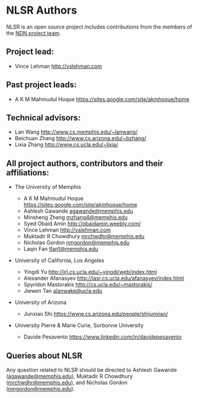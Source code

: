 NLSR Authors
===========

NLSR is an open source project includes contributions from the members of the
[NDN project team](http://named-data.net/project/participants/).

## Project lead:

* Vince Lehman <http://vslehman.com>

## Past project leads:

* A K M Mahmudul Hoque <https://sites.google.com/site/akmhoque/home>

## Technical advisors:

* Lan Wang            <http://www.cs.memphis.edu/~lanwang/>
* Beichuan Zhang      <http://www.cs.arizona.edu/~bzhang/>
* Lixia Zhang         <http://www.cs.ucla.edu/~lixia/>


## All project authors, contributors and their affiliations:

* The University of Memphis

    * A K M Mahmudul Hoque <https://sites.google.com/site/akmhoque/home>
    * Ashlesh Gawande      <agawande@memphis.edu>
    * Minsheng Zhang       <mzhang4@memphis.edu>
    * Syed Obaid Amin      <http://obaidamin.weebly.com/>
    * Vince Lehman         <http://vslehman.com>
    * Muktadir R Chowdhury <mrchwdhr@memphis.edu>
    * Nicholas Gordon      <nmgordon@memphis.edu>
    * Laqin Fan            <lfan1@memphis.edu>

* University of California, Los Angeles

    * Yingdi Yu           <http://irl.cs.ucla.edu/~yingdi/web/index.html>
    * Alexander Afanasyev <http://lasr.cs.ucla.edu/afanasyev/index.html>
    * Spyridon Mastorakis <http://cs.ucla.edu/~mastorakis/>
    * Jiewen Tan          <alanwake@ucla.edu>

* University of Arizona

    * Junxiao Shi         <https://www.cs.arizona.edu/people/shijunxiao/>

* University Pierre & Marie Curie, Sorbonne University

    * Davide Pesavento    <https://www.linkedin.com/in/davidepesavento>

## Queries about NLSR

Any question related to NLSR should be directed to Ashlesh Gawande (agawande@memphis.edu),
Muktadir R Chowdhury (mrchwdhr@memphis.edu), and Nicholas Gordon (nmgordon@memphis.edu).
